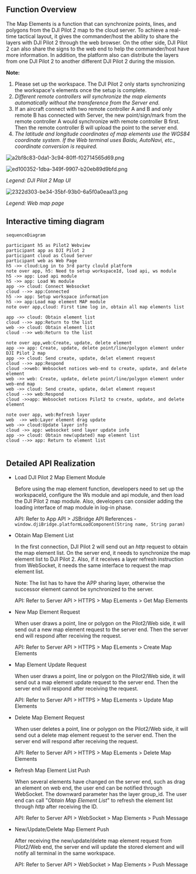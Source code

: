 ## Function Overview

The Map Elements is a function that can synchronize points, lines, and polygons from the DJI Pilot 2 map to the cloud server. To achieve a real-time tactical layout, it gives the commander/host the ability to share the layers with DJI Pilot 2 through the web browser. On the other side, DJI Pilot 2 can also share the signs to the web end to help the commander/host have more information. In addition, the platform also can distribute the layers from one DJI Pilot 2 to another different DJI Pilot 2 during the mission.


**Note:**

1. Please set up the workspace. The DJI Pilot 2 only starts synchronizing the workspace's elements once the setup is complete.
2. *Different remote controllers will synchronize the map elements automatically without the transference from the Server end.*
3. If an aircraft connect with two remote controller A and B and only remote B has connected with Server, the new point/sign/mark from the remote controller A would synchronize with remote controller B first. Then the remote controller B will upload the point to the server end.
4. *The latitude and longitude coordinates of map elements use the WGS84 coordinate system. If the Web terminal uses Baidu, AutoNavi, etc., coordinate conversion is required.*


![a2bf8c83-0da1-3c94-80ff-f02714565d69.png](https://terra-1-g.djicdn.com/84f990b0bbd145e6a3930de0c55d3b2b/admin/doc/3a3814ee-50cd-4cce-a4c5-f7b23963f946.png)


![ed100352-1dba-349f-9907-b20eb89d9bfd.png](https://terra-1-g.djicdn.com/84f990b0bbd145e6a3930de0c55d3b2b/admin/doc/1b20e4cd-bcd7-4cb3-a086-8eb0cb85bf6a.png)


*Legend: DJI Pilot 2 Map UI*

![2322d303-be34-35bf-93b0-6a5f0a0eaa13.png](https://terra-1-g.djicdn.com/84f990b0bbd145e6a3930de0c55d3b2b/admin/doc/b33bfefd-1957-4d9d-b29f-29fbda6320f2.png)

*Legend: Web map page*

## Interactive timing diagram

```mermaid
sequenceDiagram

participant h5 as Pilot2 Webview
participant app as DJI Pilot 2
participant cloud as Cloud Server
participant web as Web Page
h5 ->> cloud:Log in to 3rd party clould platform
note over app, h5: Need to setup workspaceId, load api, ws module
h5 ->> app: Load api module 
h5 ->> app: Load Ws module
app ->> cloud: Connect Websocket
cloud -->> app:Connected
h5 ->> app: Setup workspace information
h5 ->> app:Load map element MAP module
note over app,cloud: First time log in, obtain all map elements list

app ->> cloud: Obtain element list
cloud -->> app:Return to the list
web ->> cloud: Obtain element list
cloud -->> web:Return to the list

note over app,web:Create, update, delete element
app ->> app: Create, update, delete point/line/polygon element under DJI Pilot 2 map
app ->> cloud: Send create, update, delet element request
cloud -->> app:Respond
cloud ->>web: Websocket notices web-end to create, update, and delete element
web ->> web: Create, update, delete point/line/polygon element under web-end map
web ->> cloud: Send create, update, delet element request
cloud -->> web:Respond
cloud ->>app: Websocket notices Pilot2 to create, update, and delete element

note over app, web:Refresh layer
web  ->> web:Layer element drag update
web ->> cloud:Update layer info
cloud ->> app: websocket send layer update info
app ->> cloud: Obtain new(updated) map element list
cloud -->> app: Return to element list


```



## Detailed API Realization

* Load DJI Pilot 2 Map Element Module

  Before using the map element function, developers need to set up the workspaceId, configure the Ws module and api module, and then load the DJI Pilot 2 map module. Also, developers can consider adding the loading interface of map module in log-in phase. 

  API: Refer to App API > JSBridge API References -`window.djiBridge.platformLoadComponent(String name, String param)`

* Obtain Map Element List

  In the first connection, DJI Pilot 2 will send out an *http* request to obtain the map element list. On the server end, it needs to synchronize the map element list to DJI Pilot 2. Also, if it receives a layer refresh instruction from WebSocket, it needs the same interface to request the map element list.

  Note: The list has to have the APP sharing layer, otherwise the successor element cannot be synchronized to the server.

  API: Refer to Server API > HTTPS > Map ELements > Get Map Elements

* New Map Element Request

  When user draws a point, line or polygon on the Pilot2/Web side, it will send out a new map element request to the server end. Then the server end will respond after receiving the request.

  API: Refer to Server API > HTTPS > Map ELements > Create Map Elements

* Map Element Update Request

  When user draws a point, line or polygon on the Pilot2/Web side, it will send out a map element update request to the server end. Then the server end will respond after receiving the request.

  API: Refer to Server API > HTTPS > Map ELements > Update Map Elements

* Delete Map Element Request

  When user deletes a point, line or polygon on the Pilot2/Web side, it will send out a delete map element request to the server end. Then the server end will respond after receiving the request.

  API: Refer to Server API > HTTPS > Map ELements > Delete Map Elements

* Refresh Map Element List Push

  When several elements have changed on the server end, such as drag an element on web end, the user end can be notified through WebSocket. The downward parameter has the layer group_id. The user end can call "*Obtain Map Element List*" to refresh the element list through *http* after receiving the ID.

  API: Refer to Server API > WebSocket > Map Elements > Push Message

* New/Update/Delete Map Element Push

  After receiving the new/update/delete map element request from Pilot2/Web end, the server end will update the stored element and will notify all terminal in the same workspace.

  API: Refer to Server API > WebSocket > Map Elements > Push Message